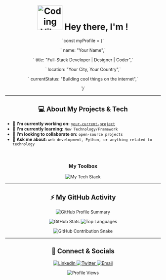 <h1 align="center">
  <img src="https://media.giphy.com/media/l4pTj6iGf3fQc2m2f4/giphy.gif" alt="Coding Vibe" width="80" />
  Hey there, I'm <Your Name>!
</h1>

<p align="center">
  `const myProfile = {`
</p>
<p align="center">
  `  name: "Your Name",`
</p>
<p align="center">
  `  title: "Full-Stack Developer | Designer | Coder",`
</p>
<p align="center">
  `  location: "Your City, Your Country",`
</p>
<p align="center">
  `  currentStatus: "Building cool things on the internet",`
</p>
<p align="center">
  `}`
</p>

---

<h2 align="center">💻 About My Projects & Tech</h2>

-   🔭 **I'm currently working on:** <a href="https://github.com/your-username/your-current-project">`your-current-project`</a>
-   🌱 **I'm currently learning:** `New Technology/Framework`
-   👯 **I’m looking to collaborate on:** `open-source projects`
-   💬 **Ask me about:** `web development, Python, or anything related to technology`

<br>
<h3 align="center">My Toolbox</h3>

<p align="center">
  <img src="https://skillicons.dev/icons?i=python,js,ts,react,nextjs,nodejs,tailwind,mongodb,docker,git" alt="My Tech Stack" />
</p>

---

<h2 align="center">⚡ My GitHub Activity</h2>

<p align="center">
  <img src="https://github-profile-summary-cards.vercel.app/api/cards/profile-details?username=your-username&theme=nord_bright" alt="GitHub Profile Summary" />
</p>
<p align="center">
  <img src="https://github-readme-stats.vercel.app/api?username=your-username&show_icons=true&theme=onedark" alt="GitHub Stats" />
  <img src="https://github-readme-stats.vercel.app/api/top-langs/?username=your-username&layout=compact&theme=onedark" alt="Top Languages" />
</p>

<p align="center">
  <img src="https://raw.githubusercontent.com/your-username/your-username/main/github-contribution-grid-snake.svg" alt="GitHub Contribution Snake" />
</p>

---

<h2 align="center">💬 Connect & Socials</h2>

<p align="center">
  <a href="https://linkedin.com/in/your-linkedin" target="_blank">
    <img src="https://img.shields.io/badge/LinkedIn-0077B5?style=for-the-badge&logo=linkedin&logoColor=white" alt="LinkedIn" />
  </a>
  <a href="https://twitter.com/your-twitter" target="_blank">
    <img src="https://img.shields.io/badge/Twitter-1DA1F2?style=for-the-badge&logo=twitter&logoColor=white" alt="Twitter" />
  </a>
  <a href="mailto:your-email@email.com">
    <img src="https://img.shields.io/badge/Gmail-D14836?style=for-the-badge&logo=gmail&logoColor=white" alt="Email" />
  </a>
</p>

<div align="center">
  <img src="https://komarev.com/ghpvc/?username=your-username&label=Profile%20Views&color=0e75b2&style=flat" alt="Profile Views" />
</div>
